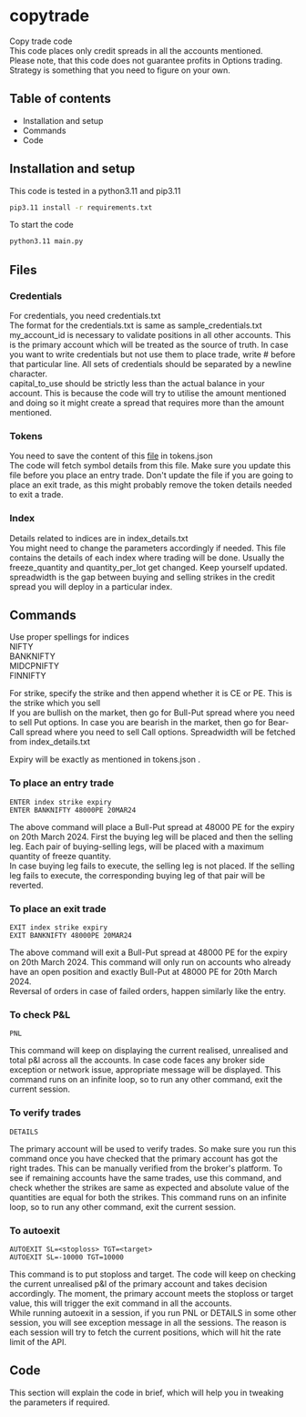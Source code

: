 # copytrade
Copy trade code</br>
This code places only credit spreads in all the accounts mentioned.</br>
Please note, that this code does not guarantee profits in Options trading. Strategy is something that you need to
figure on your own.

## Table of contents
- Installation and setup
- Commands
- Code

## Installation and setup
This code is tested in a python3.11 and pip3.11
```bash
pip3.11 install -r requirements.txt
```
To start the code
```bash
python3.11 main.py
```

## Files

### Credentials
For credentials, you need credentials.txt </br>
The format for the credentials.txt is same as sample_credentials.txt</br>
my_account_id is necessary to validate positions in all other accounts. This is the primary account which will be 
treated as the source of truth. In case you want to write credentials but not use them to place trade, write # before 
that particular line. All sets of credentials should be separated by a newline character.</br>
capital_to_use should be strictly less than the actual balance in your account. This is because the code will try to
utilise the amount mentioned and doing so it might create a spread that requires more than the amount mentioned. </br>

### Tokens
You need to save the content of this [file](https://margincalculator.angelbroking.com/OpenAPI_File/files/OpenAPIScripMaster.json) 
in tokens.json</br>
The code will fetch symbol details from this file. Make sure you update this file before you place an entry trade. Don't
update the file if you are going to place an exit trade, as this might probably remove the token details needed to exit
a trade.</br>

### Index
Details related to indices are in index_details.txt</br>
You might need to change the parameters accordingly if needed. This file contains the details of each index where 
trading will be done. Usually the freeze_quantity and quantity_per_lot get changed. Keep yourself updated. spreadwidth
is the gap between buying and selling strikes in the credit spread you will deploy in a particular index.</br>

## Commands
Use proper spellings for indices</br>
NIFTY</br>
BANKNIFTY</br>
MIDCPNIFTY</br>
FINNIFTY</br>

For strike, specify the strike and then append whether it is CE or PE. This is the strike which you sell</br>
If you are bullish on the market, then go for Bull-Put spread where you need to sell Put options. In case you are 
bearish in the market, then go for Bear-Call spread where you need to sell Call options. Spreadwidth will be fetched
from index_details.txt</br>

Expiry will be exactly as mentioned in tokens.json .</br>

### To place an entry trade

```text
ENTER index strike expiry
ENTER BANKNIFTY 48000PE 20MAR24
```
The above command will place a Bull-Put spread at 48000 PE for the expiry on 20th March 2024. First the buying leg will
be placed and then the selling leg. Each pair of buying-selling legs, will be placed with a maximum quantity of freeze
quantity.</br>
In case buying leg fails to execute, the selling leg is not placed. If the selling leg fails to execute, the 
corresponding buying leg of that pair will be reverted.</br>

### To place an exit trade

```text
EXIT index strike expiry
EXIT BANKNIFTY 48000PE 20MAR24
```
The above command will exit a Bull-Put spread at 48000 PE for the expiry on 20th March 2024. This command will only run
on accounts who already have an open position and exactly Bull-Put at 48000 PE for 20th March 2024.</br>
Reversal of orders in case of failed orders, happen similarly like the entry.</br>

### To check P&L

```text
PNL
```
This command will keep on displaying the current realised, unrealised and total p&l across all the accounts. In case
code faces any broker side exception or network issue, appropriate message will be displayed. This command runs on an
infinite loop, so to run any other command, exit the current session.</br>

### To verify trades

```text
DETAILS
```
The primary account will be used to verify trades. So make sure you run this command once you have checked that the
primary account has got the right trades. This can be manually verified from the broker's platform. To see if remaining
accounts have the same trades, use this command, and check whether the strikes are same as expected and absolute value
of the quantities are equal for both the strikes. This command runs on an infinite loop, so to run any other command, 
exit the current session.</br>

### To autoexit

```text
AUTOEXIT SL=<stoploss> TGT=<target>
AUTOEXIT SL=-10000 TGT=10000
```

This command is to put stoploss and target. The code will keep on checking the current unrealised p&l of the primary
account and takes decision accordingly. The moment, the primary account meets the stoploss or target value, this will
trigger the exit command in all the accounts.</br>
While running autoexit in a session, if you run PNL or DETAILS in some other session, you will see exception message in
all the sessions. The reason is each session will try to fetch the current positions, which will hit the rate limit of
the API.

## Code
This section will explain the code in brief, which will help you in tweaking the parameters if required.